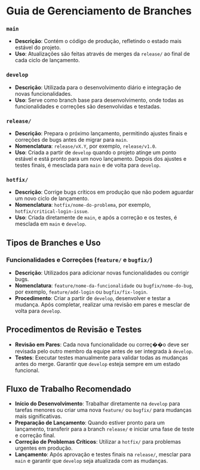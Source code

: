 # Guia de Gerenciamento de Branches

### `main`
- **Descrição**: Contém o código de produção, refletindo o estado mais estável do projeto.
- **Uso**: Atualizações são feitas através de merges da `release/` ao final de cada ciclo de lançamento.

### `develop`
- **Descrição**: Utilizada para o desenvolvimento diário e integração de novas funcionalidades.
- **Uso**: Serve como branch base para desenvolvimento, onde todas as funcionalidades e correções são desenvolvidas e testadas.

### `release/`
- **Descrição**: Prepara o próximo lançamento, permitindo ajustes finais e correções de bugs antes de migrar para `main`.
- **Nomenclatura**: `release/vX.Y`, por exemplo, `release/v1.0`.
- **Uso**: Criada a partir de `develop` quando o projeto atinge um ponto estável e está pronto para um novo lançamento. Depois dos ajustes e testes finais, é mesclada para `main` e de volta para `develop`.

### `hotfix/`
- **Descrição**: Corrige bugs críticos em produção que não podem aguardar um novo ciclo de lançamento.
- **Nomenclatura**: `hotfix/nome-do-problema`, por exemplo, `hotfix/critical-login-issue`.
- **Uso**: Criada diretamente de `main`, e após a correção e os testes, é mesclada em `main` e `develop`.

## Tipos de Branches e Uso

### Funcionalidades e Correções (`feature/` e `bugfix/`)
- **Descrição**: Utilizados para adicionar novas funcionalidades ou corrigir bugs.
- **Nomenclatura**: `feature/nome-da-funcionalidade` ou `bugfix/nome-do-bug`, por exemplo, `feature/add-login` ou `bugfix/fix-login`.
- **Procedimento**: Criar a partir de `develop`, desenvolver e testar a mudança. Após completar, realizar uma revisão em pares e mesclar de volta para `develop`.

## Procedimentos de Revisão e Testes

- **Revisão em Pares**: Cada nova funcionalidade ou correç��o deve ser revisada pelo outro membro da equipe antes de ser integrada à `develop`.
- **Testes**: Executar testes manualmente para validar todas as mudanças antes do merge. Garantir que `develop` esteja sempre em um estado funcional.

## Fluxo de Trabalho Recomendado

- **Início do Desenvolvimento**: Trabalhar diretamente na `develop` para tarefas menores ou criar uma nova `feature/` ou `bugfix/` para mudanças mais significativas.
- **Preparação de Lançamento**: Quando estiver pronto para um lançamento, transferir para a branch `release/` e iniciar uma fase de teste e correção final.
- **Correção de Problemas Críticos**: Utilizar a `hotfix/` para problemas urgentes em produção.
- **Lançamento**: Após aprovação e testes finais na `release/`, mesclar para `main` e garantir que `develop` seja atualizada com as mudanças.

